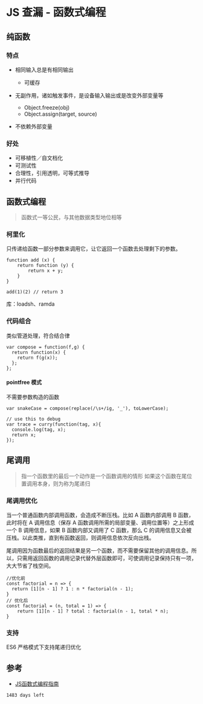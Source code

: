 # JS 查漏 - 函数式编程

## 纯函数
### 特点

* 相同输入总是有相同输出
    * 可缓存 

* 无副作用，诸如触发事件，是设备输入输出或是改变外部变量等
    * Object.freeze(obj)
    * Object.assign(target, source)

* 不依赖外部变量

### 好处
* 可移植性／自文档化
* 可测试性
* 合理性，引用透明，可等式推导
* 并行代码


## 函数式编程

> 函数式一等公民，与其他数据类型地位相等

### 柯里化

只传递给函数一部分参数来调用它，让它返回一个函数去处理剩下的参数。
 
```
function add (x) {
    return function (y) {
        return x + y;
    }
}

add(1)(2) // return 3

```
库：loadsh、ramda

### 代码组合

类似管道处理，符合结合律

```
var compose = function(f,g) {
  return function(x) {
    return f(g(x));
  };
};
```

#### pointfree 模式

不需要参数构造的函数

```
var snakeCase = compose(replace(/\s+/ig, '_'), toLowerCase);
```
```
// use this to debug
var trace = curry(function(tag, x){
  console.log(tag, x);
  return x;
});
```


## 尾调用

> 指一个函数里的最后一个动作是一个函数调用的情形
> 如果这个函数在尾位置调用本身，则为称为尾递归 
 
### 尾调用优化

当一个普通函数内部调用函数，会造成不断压栈。比如 A 函数内部调用 B 函数，此时将在 A 调用信息（保存 A 函数调用所需的局部变量、调用位置等）之上形成一个 B 调用信息，如果 B 函数内部又调用了 C 函数，那么 C 的调用信息又会被压栈。以此类推，直到有函数返回，则调用信息依次反向出栈。

尾调用因为函数最后的返回结果是另一个函数，而不需要保留其他的调用信息。所以，只需用返回函数的调用记录代替外层函数即可，可使调用记录保持只有一项，大大节省了栈空间。

```
//优化前
const factorial = n => {
  return [1][n - 1] ? 1 : n * factorial(n - 1);
}
// 优化后
const factorial = (n, total = 1) => {
    return [1][n - 1] ? total : factorial(n - 1, total * n);
}
```


### 支持
ES6 严格模式下支持尾递归优化


## 参考

* [JS函数式编程指南](https://www.gitbook.com/book/llh911001/mostly-adequate-guide-chinese/details)


`1483 days left`


